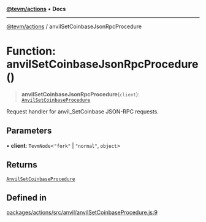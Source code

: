 [**@tevm/actions**](../README.md) • **Docs**

***

[@tevm/actions](../globals.md) / anvilSetCoinbaseJsonRpcProcedure

# Function: anvilSetCoinbaseJsonRpcProcedure()

> **anvilSetCoinbaseJsonRpcProcedure**(`client`): [`AnvilSetCoinbaseProcedure`](../type-aliases/AnvilSetCoinbaseProcedure.md)

Request handler for anvil_SetCoinbase JSON-RPC requests.

## Parameters

• **client**: `TevmNode`\<`"fork"` \| `"normal"`, `object`\>

## Returns

[`AnvilSetCoinbaseProcedure`](../type-aliases/AnvilSetCoinbaseProcedure.md)

## Defined in

[packages/actions/src/anvil/anvilSetCoinbaseProcedure.js:9](https://github.com/evmts/tevm-monorepo/blob/main/packages/actions/src/anvil/anvilSetCoinbaseProcedure.js#L9)
